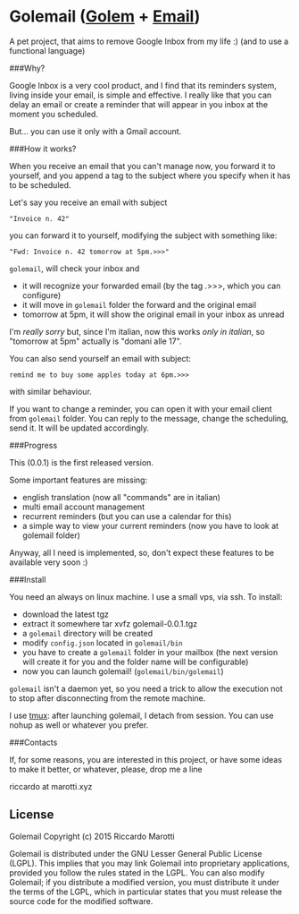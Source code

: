 # Golemail ([Golem](https://en.wikipedia.org/wiki/Golem) + [Email](https://en.wikipedia.org/wiki/Email)) #

A pet project, that  aims to remove Google Inbox from  my life :) (and
to use a functional language)

###Why?

Google Inbox  is a very  cool product, and  I find that  its reminders
system, living inside  your email, is simple and  effective.  I really
like that you can delay an email or create a reminder that will appear
in you inbox at the moment you scheduled.

But... you can use it only with a Gmail account.


###How it works?

When you receive an email that you can't manage now, you forward it to
yourself, and you  append a tag to the subject  where you specify when
it has to be scheduled.

Let's say you receive an email with subject

    "Invoice n. 42"

you can forward  it to yourself, modifying the  subject with something
like:

    "Fwd: Invoice n. 42 tomorrow at 5pm.>>>"

`golemail`, will check your inbox and

- it will recognize  your forwarded email (by the tag  .>>>, which you
  can configure)
- it will move in `golemail` folder the forward and the original email
- tomorrow at  5pm, it will show  the original email in  your inbox as
  unread

I'm *really  sorry* but, since  I'm italian,  now this works  *only in
italian*, so "tomorrow at 5pm" actually is "domani alle 17".

You can also send yourself an email with subject:

    remind me to buy some apples today at 6pm.>>>

with similar behaviour.

If you  want to  change a reminder,  you can open  it with  your email
client from  `golemail` folder. You  can reply to the  message, change
the scheduling, send it. It will be updated accordingly.


###Progress

This (0.0.1) is the first released version.

Some important features are missing:
- english translation (now all "commands" are in italian)
- multi email account management
- recurrent reminders (but you can use a calendar for this)
- a simple way to view your current reminders (now you have to look at
  golemail folder)

Anyway, all I need is implemented,  so, don't expect these features to
be available very soon :)


###Install

You need an always  on linux machine. I use a small  vps, via ssh.  To
install:

- download the latest tgz
- extract it somewhere
    tar xvfz golemail-0.0.1.tgz
- a `golemail` directory will be created
- modify `config.json` located in `golemail/bin`
- you have  to create a  `golemail` folder  in your mailbox  (the next
  version  will  create  it  for  you and  the  folder  name  will  be
  configurable)
- now you can launch golemail! (`golemail/bin/golemail`)

`golemail`  isn't a  daemon yet,  so  you need  a trick  to allow  the
execution not to stop after disconnecting from the remote machine.

I  use [tmux](https://tmux.github.io/):  after  launching golemail,  I
detach  from session.   You  can use  nohup as  well  or whatever  you
prefer.


###Contacts

If, for some reasons, you are interested in this project, or have some
ideas to make it better, or whatever, please, drop me a line

riccardo at marotti.xyz


License
-------

Golemail
Copyright (c) 2015 Riccardo Marotti

Golemail is  distributed under the  GNU Lesser General  Public License
(LGPL).   This implies  that you  may link  Golemail into  proprietary
applications, provided you  follow the rules stated in  the LGPL.  You
can also  modify Golemail; if  you distribute a modified  version, you
must distribute  it under the terms  of the LGPL, which  in particular
states  that  you  must  release  the source  code  for  the  modified
software.
